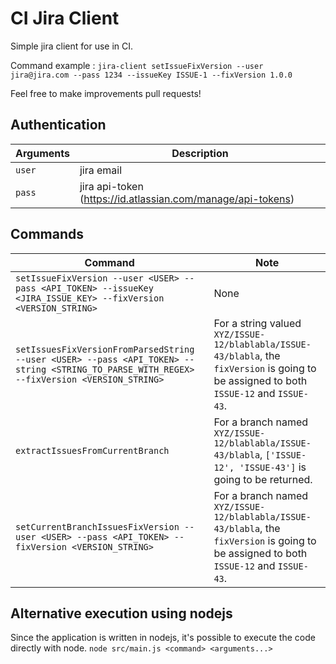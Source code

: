 # CI Jira Client
Simple jira client for use in CI.

Command example : `jira-client setIssueFixVersion --user jira@jira.com --pass 1234 --issueKey ISSUE-1 --fixVersion 1.0.0`

Feel free to make improvements pull requests!

## Authentication
| Arguments | Description |
| --- | --- |
| `user` | jira email  |
| `pass` | jira api-token (https://id.atlassian.com/manage/api-tokens) |

## Commands
| Command | Note |
| --- | --- |
| `setIssueFixVersion --user <USER> --pass <API_TOKEN> --issueKey <JIRA_ISSUE_KEY> --fixVersion <VERSION_STRING>`   | None |
| `setIssuesFixVersionFromParsedString  --user <USER> --pass <API_TOKEN> --string <STRING_TO_PARSE_WITH_REGEX> --fixVersion <VERSION_STRING>` | For a string valued `XYZ/ISSUE-12/blablabla/ISSUE-43/blabla`, the `fixVersion` is going to be assigned to both `ISSUE-12` and `ISSUE-43`. |
| `extractIssuesFromCurrentBranch` | For a branch named `XYZ/ISSUE-12/blablabla/ISSUE-43/blabla`, `['ISSUE-12', 'ISSUE-43']` is going to be returned. |
| `setCurrentBranchIssuesFixVersion --user <USER> --pass <API_TOKEN> --fixVersion <VERSION_STRING>` | For a branch named `XYZ/ISSUE-12/blablabla/ISSUE-43/blabla`, the `fixVersion` is going to be assigned to both `ISSUE-12` and `ISSUE-43`. |

## Alternative execution using nodejs
Since the application is written in nodejs, it's possible to execute the code directly with node.
`node src/main.js <command> <arguments...>`
